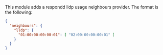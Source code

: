 This module adds a respondd lldp usage neighbours provider.
The format is the following:

```json
{
  "neighbours": {
    "lldp": {
      "01:00:00:00:00:01": [ "02:00:00:00:00:01" ]
    }
  }
}
```
